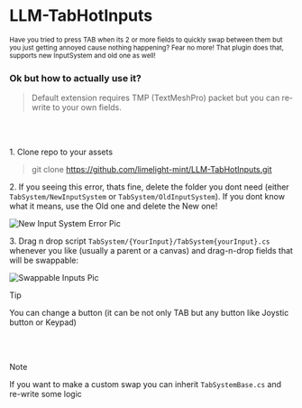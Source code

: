 # LLM-TabHotInputs
<sub>Have you tried to press TAB when its 2 or more fields to quickly swap between them but you just getting annoyed cause nothing happening? Fear no more! That plugin does that, supports new InputSystem and old one as well!</sub>

### Ok but how to actually use it?
> Default extension requires TMP (TextMeshPro) packet but you can re-write to your own fields.

<br></br>

1.&nbsp;Clone repo to your assets
> git clone https://github.com/limelight-mint/LLM-TabHotInputs.git

2.&nbsp;If you seeing this error, thats fine, delete the folder you dont need (either `TabSystem/NewInputSystem` or `TabSystem/OldInputSystem`). If you dont know what it means, use the Old one and delete the New one!

![New Input System Error Pic](https://bunbun.cloud/assets/images/git/error.png)

3.&nbsp;Drag n drop script `TabSystem/{YourInput}/TabSystem{yourInput}.cs` whenever you like (usually a parent or a canvas) and drag-n-drop fields that will be swappable:

![Swappable Inputs Pic](https://bunbun.cloud/assets/images/git/tmp_hotswap.png)

> [!TIP]
> You can change a button (it can be not only TAB but any button like Joystic button or Keypad)

<br></br>

> [!NOTE]
> If you want to make a custom swap you can inherit `TabSystemBase.cs` and re-write some logic
